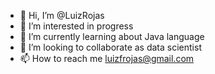 - 👋 Hi, I’m @LuizRojas
- 👀 I’m interested in progress
- 🌱 I’m currently learning about Java language
- 💞️ I’m looking to collaborate as data scientist
- 📫 How to reach me luizfrojas@gmail.com

<!---
LuizRojas/LuizRojas is a ✨ special ✨ repository because its `README.md` (this file) appears on your GitHub profile.
You can click the Preview link to take a look at your changes.
--->
